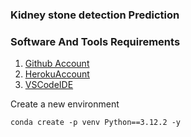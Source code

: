 

### Kidney stone detection Prediction

### Software And Tools Requirements

1. [Github Account](https://github.com)
2. [HerokuAccount](https://heroku.com)
3. [VSCodeIDE](https://code.visualstudio.com/)


Create a new environment

```
conda create -p venv Python==3.12.2 -y
```
